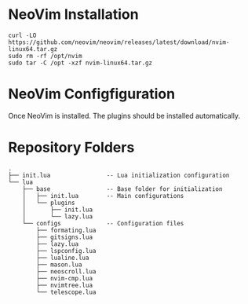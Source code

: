 # NeoVim Installation

```
curl -LO https://github.com/neovim/neovim/releases/latest/download/nvim-linux64.tar.gz
sudo rm -rf /opt/nvim
sudo tar -C /opt -xzf nvim-linux64.tar.gz
```

# NeoVim Configfiguration

Once NeoVim is installed. The plugins should be installed automatically.

# Repository Folders

```
.
├── init.lua                -- Lua initialization configuration
└── lua
    ├── base                -- Base folder for initialization
    │   ├── init.lua        -- Main configurations
    │   └── plugins
    │       ├── init.lua
    │       └── lazy.lua
    └── configs             -- Configuration files
        ├── formating.lua
        ├── gitsigns.lua
        ├── lazy.lua
        ├── lspconfig.lua
        ├── lualine.lua
        ├── mason.lua
        ├── neoscroll.lua
        ├── nvim-cmp.lua
        ├── nvimtree.lua
        └── telescope.lua
```
